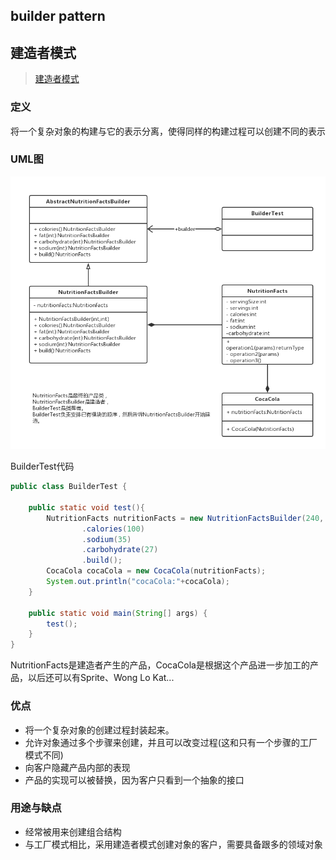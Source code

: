 ## builder pattern
## 建造者模式
> [建造者模式](http://note.youdao.com/)


### 定义
将一个复杂对象的构建与它的表示分离，使得同样的构建过程可以创建不同的表示

### UML图

![建造者模式](https://github.com/yuechang/picture/blob/master/desginpattern/builder%20pattern.png)

BuilderTest代码
``` java
public class BuilderTest {

    public static void test(){
        NutritionFacts nutritionFacts = new NutritionFactsBuilder(240, 8)
                .calories(100)
                .sodium(35)
                .carbohydrate(27)
                .build();
        CocaCola cocaCola = new CocaCola(nutritionFacts);
        System.out.println("cocaCola:"+cocaCola);
    }

    public static void main(String[] args) {
        test();
    }
}
```

NutritionFacts是建造者产生的产品，CocaCola是根据这个产品进一步加工的产品，以后还可以有Sprite、Wong Lo Kat...

### 优点
- 将一个复杂对象的创建过程封装起来。
- 允许对象通过多个步骤来创建，并且可以改变过程(这和只有一个步骤的工厂模式不同)
- 向客户隐藏产品内部的表现
- 产品的实现可以被替换，因为客户只看到一个抽象的接口


### 用途与缺点
- 经常被用来创建组合结构
- 与工厂模式相比，采用建造者模式创建对象的客户，需要具备跟多的领域对象